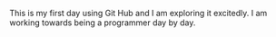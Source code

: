 This is my first day using Git Hub and I am exploring it excitedly. I am working towards being a programmer day by day.
